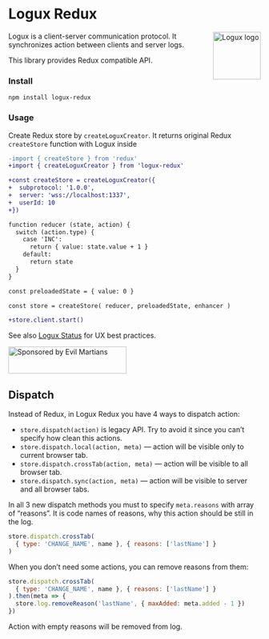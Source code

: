 # Logux Redux

<img align="right" width="95" height="95" title="Logux logo"
     src="https://cdn.rawgit.com/logux/logux/master/logo.svg">

Logux is a client-server communication protocol. It synchronizes action
between clients and server logs.

This library provides Redux compatible API.

### Install
```shell
npm install logux-redux
```

### Usage
Create Redux store by `createLoguxCreator`. It returns original Redux `createStore` function with Logux inside
```diff js
-import { createStore } from 'redux'
+import { createLoguxCreator } from 'logux-redux'

+const createStore = createLoguxCreator({
+  subprotocol: '1.0.0',
+  server: 'wss://localhost:1337',
+  userId: 10
+})

function reducer (state, action) {
  switch (action.type) {
    case 'INC':
      return { value: state.value + 1 }
    default:
      return state
  }
}

const preloadedState = { value: 0 }

const store = createStore( reducer, preloadedState, enhancer )

+store.client.start()
```

See also [Logux Status] for UX best practices.

[Logux Status]: https://github.com/logux/logux-status

<a href="https://evilmartians.com/?utm_source=logux-redux">
  <img src="https://evilmartians.com/badges/sponsored-by-evil-martians.svg"
       alt="Sponsored by Evil Martians" width="236" height="54">
</a>

## Dispatch

Instead of Redux, in Logux Redux you have 4 ways to dispatch action:

* `store.dispatch(action)` is legacy API. Try to avoid it since you can’t
  specify how clean this actions.
* `store.dispatch.local(action, meta)` — action will be visible only to current
  browser tab.
* `store.dispatch.crossTab(action, meta)` — action will be visible
  to all browser tab.
* `store.dispatch.sync(action, meta)` — action will be visible to server
  and all browser tabs.

In all 3 new dispatch methods you must to specify `meta.reasons` with array
of “reasons”. It is code names of reasons, why this action should be still
in the log.

```js
store.dispatch.crossTab(
  { type: 'CHANGE_NAME', name }, { reasons: ['lastName'] }
)
```

When you don’t need some actions, you can remove reasons from them:

```js
store.dispatch.crossTab(
  { type: 'CHANGE_NAME', name }, { reasons: ['lastName'] }
).then(meta => {
  store.log.removeReason('lastName', { maxAdded: meta.added - 1 })
})
```

Action with empty reasons will be removed from log.
